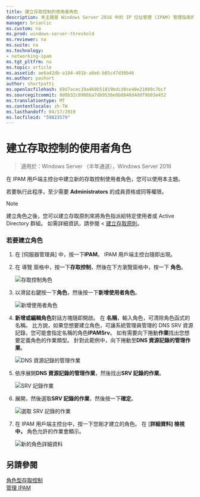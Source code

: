 ```yaml
---
title: 建立存取控制的使用者角色
description: 本主題是 Windows Server 2016 中的 IP 位址管理 (IPAM) 管理指南的一部分。
manager: brianlic
ms.custom: na
ms.prod: windows-server-threshold
ms.reviewer: na
ms.suite: na
ms.technology:
- networking-ipam
ms.tgt_pltfrm: na
ms.topic: article
ms.assetid: ae6a42db-a104-401b-a8e6-b85c47d30b46
ms.author: pashort
author: shortpatti
ms.openlocfilehash: 69d7acec19a460b51819bdc30ce40e21089c7bcf
ms.sourcegitcommit: 0d0b32c8986ba7db9536e0b8648d4ddf9b03e452
ms.translationtype: MT
ms.contentlocale: zh-TW
ms.lasthandoff: 04/17/2019
ms.locfileid: "59823579"
---
```

# <a name="create-a-user-role-for-access-control"></a>建立存取控制的使用者角色

>適用於：Windows Server （半年通道），Windows Server 2016

在 IPAM 用戶端主控台中建立新的存取控制使用者角色，您可以使用本主題。  
  
若要執行此程序，至少需要 **Administrators** 的成員資格或同等權限。  
  
> [!NOTE]  
> 建立角色之後，您可以建立存取原則來將角色指派給特定使用者或 Active Directory 群組。 如需詳細資訊，請參閱 <<c0> [ 建立存取原則](../../technologies/ipam/Create-an-Access-Policy.md)。  
  
### <a name="to-create-a-role"></a>若要建立角色  
  
1.  在 [伺服器管理員] 中，按一下**IPAM**。 IPAM 用戶端主控台隨即出現。  
  
2.  在 導覽 窗格中，按一下**存取控制**，然後在下方瀏覽窗格中，按一下 **角色**。  
  
    ![存取控制角色](../../media/Create-a-User-Role-for-Access-Control/ipam_CreateUserRole_01.jpg)  
  
3.  以滑鼠右鍵按一下**角色**，然後按一下**新增使用者角色**。  
  
    ![新增使用者角色](../../media/Create-a-User-Role-for-Access-Control/ipam_CreateUserRole_02.jpg)  
  
4.  **新增或編輯角色**對話方塊隨即開啟。 在 **名稱**，輸入角色，可清除角色函式的名稱。 比方說，如果您想要建立角色，可讓系統管理員管理的 DNS SRV 資源記錄，您可能會指定名稱的角色**IPAMSrv**。 如有需要向下捲動**作業**找出您想要定義角色的作業類型。 針對此範例中，向下捲動至**DNS 資源記錄的管理作業**。  
  
    ![DNS 資源記錄的管理作業](../../media/Create-a-User-Role-for-Access-Control/ipam_CreateUserRole_03.jpg)  
  
5.  依序展開**DNS 資源記錄的管理作業**，然後找出**SRV 記錄的作業**。  
  
    ![SRV 記錄作業](../../media/Create-a-User-Role-for-Access-Control/ipam_CreateUserRole_04.jpg)  
  
6.  展開，然後選取**SRV 記錄的作業**，然後按一下**確定**。  
  
    ![選取 SRV 記錄的作業](../../media/Create-a-User-Role-for-Access-Control/ipam_CreateUserRole_05.jpg)  
  
7.  在 IPAM 用戶端主控台中，按一下您剛才建立的角色。 在 [**詳細資料] 檢視中，** 角色允許的作業會顯示。  
  
    ![新的角色詳細資料](../../media/Create-a-User-Role-for-Access-Control/ipam_CreateUserRole_06.jpg)  
  
## <a name="see-also"></a>另請參閱  
[角色型存取控制](Role-based-Access-Control.md)  
[管理 IPAM](Manage-IPAM.md)  
  


